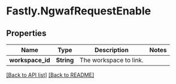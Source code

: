 # Fastly.NgwafRequestEnable

## Properties

Name | Type | Description | Notes
------------ | ------------- | ------------- | -------------
**workspace_id** | **String** | The workspace to link. | 


[[Back to API list]](../../README.md#endpoints) [[Back to README]](../../README.md)
